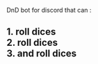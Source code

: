 DnD bot for discord that can :
<h2>
  1. roll dices<br>
  2. roll dices<br>
  3. and roll dices<br>
</h2>


